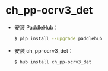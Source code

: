 # ch_pp-ocrv3_det
* 安装 PaddleHub：

    ```bash
    $ pip install --upgrade paddlehub
    ```

* 安装 ch_pp-ocrv3_det：

    ```bash
    $ hub install ch_pp-ocrv3_det
    ```
